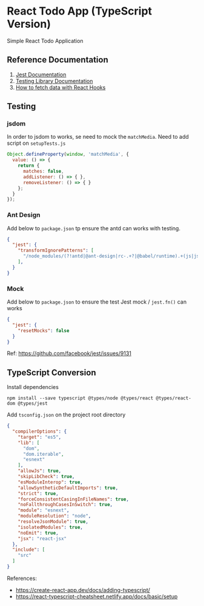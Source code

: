 # React Todo App (TypeScript Version)

Simple React Todo Application

## Reference Documentation
1. [Jest Documentation](https://jestjs.io/docs/getting-started)
2. [Testing Library Documentation](https://testing-library.com/docs/)
3. [How to fetch data with React Hooks](https://www.robinwieruch.de/react-hooks-fetch-data/)

## Testing
### jsdom
In order to jsdom to works, se need to mock the `matchMedia`. Need to add script on `setupTests.js`
```javascript
Object.defineProperty(window, 'matchMedia', {
  value: () => {
    return {
      matches: false,
      addListener: () => { },
      removeListener: () => { }
    };
  }
});
```

### Ant Design
Add below to `package.json` tp ensure the antd can works with testing.
```json
{
  "jest": {
    "transformIgnorePatterns": [
      "/node_modules/(?!antd|@ant-design|rc-.+?|@babel/runtime).+(js|jsx)$"
    ],
  }
}
```

### Mock
Add below to `package.json` to ensure the test Jest mock / `jest.fn()` can works

```json
{
  "jest": {
    "resetMocks": false
  }
}
```

Ref: https://github.com/facebook/jest/issues/9131

## TypeScript Conversion

Install dependencies
```
npm install --save typescript @types/node @types/react @types/react-dom @types/jest
```

Add `tsconfig.json` on the project root directory
```json
{
  "compilerOptions": {
    "target": "es5",
    "lib": [
      "dom",
      "dom.iterable",
      "esnext"
    ],
    "allowJs": true,
    "skipLibCheck": true,
    "esModuleInterop": true,
    "allowSyntheticDefaultImports": true,
    "strict": true,
    "forceConsistentCasingInFileNames": true,
    "noFallthroughCasesInSwitch": true,
    "module": "esnext",
    "moduleResolution": "node",
    "resolveJsonModule": true,
    "isolatedModules": true,
    "noEmit": true,
    "jsx": "react-jsx"
  },
  "include": [
    "src"
  ]
}
```

References:
- https://create-react-app.dev/docs/adding-typescript/
- https://react-typescript-cheatsheet.netlify.app/docs/basic/setup